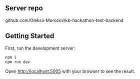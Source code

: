 ## Server repo

github.com/Oleksii-Morozov/kb-hackathon-test-backend

## Getting Started

First, run the development server:

```bash
npm i
npm run dev
```

Open [http://localhost:5005](http://localhost:5005) with your browser to see the result.
